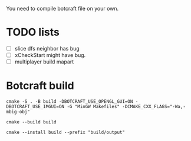 You need to compile botcraft file on your own.

# TODO lists
- [ ] slice dfs neighbor has bug
- [ ] xCheckStart might have bug.
- [ ] multiplayer build mapart

# Botcraft build
`cmake -S . -B build -DBOTCRAFT_USE_OPENGL_GUI=ON -DBOTCRAFT_USE_IMGUI=ON -G "MinGW Makefiles" -DCMAKE_CXX_FLAGS="-Wa,-mbig-obj"`

`cmake --build build`

`cmake --install build --prefix "build/output"`
